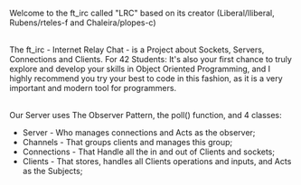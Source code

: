 Welcome to the ft_irc called "LRC" based on its creator (Liberal/lliberal, Rubens/rteles-f and Chaleira/plopes-c) <br><br>

The ft_irc - Internet Relay Chat -  is a Project about Sockets, Servers, Connections and Clients. For 42 Students: It's also your first chance to truly explore and develop your skills in Object Oriented Programming, and I highly recommend you try your best to code in this fashion, as it is a very important and modern tool for programmers. <br><br>

Our Server uses The Observer Pattern, the poll() function, and 4 classes: <br>
* Server - Who manages connections and Acts as the observer; <br> 
* Channels - That groups clients and manages this group;
* Connections - That Handle all the in and out of Clients and sockets;
* Clients - That stores, handles all Clients operations and inputs, and Acts as the Subjects; 
